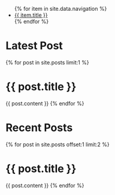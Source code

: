 <ul>
   {% for item in site.data.navigation %}
      <li><a href="{{ item.url }}">{{ item.title }}</a></li>
   {% endfor %}
</ul>

<h1>Latest Post</h1>
{% for post in site.posts limit:1 %}
<h1>{{ post.title }}</h1>
{{ post.content }}
{% endfor %}

<h1>Recent Posts</h1>
{% for post in site.posts offset:1 limit:2 %}
<h1>{{ post.title }}</h1>
{{ post.content }}
{% endfor %}
